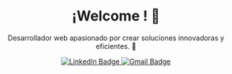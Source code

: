 <!-- Encabezado principal -->
<h1 align="center">¡Welcome ! 👋</h1>

<!-- Descripción breve -->
<p align="center">
  Desarrollador web apasionado por crear soluciones innovadoras y eficientes. 🚀
</p>
<!-- medios comunicacion  -->
<!-- Medios de Comunicación -->
<div align="center" id="badges">
  <a href="https://www.linkedin.com/in/facundo-aguilar-014265261/" target="_blank">
    <img src="https://img.shields.io/badge/LinkedIn-blue?style=for-the-badge&logo=linkedin&logoColor=white" alt="LinkedIn Badge"/>
  </a>
  <a href="facuam25@gmail.com">
    <img src="https://img.shields.io/badge/Gmail-D14836?style=for-the-badge&logo=gmail&logoColor=white" alt="Gmail Badge"/>
  </a>
</div>



